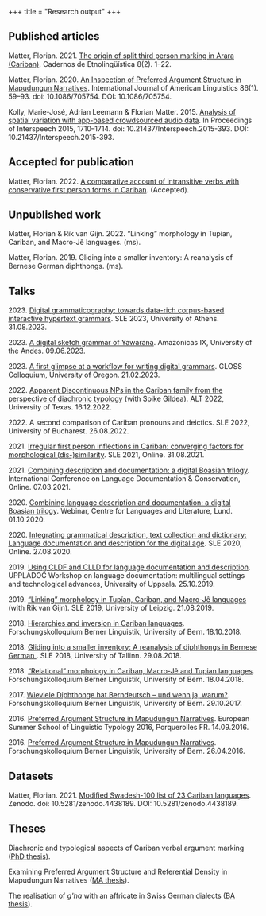 +++
title = "Research output"
+++


## Published articles
<a name="matter2019arara"></a>Matter, Florian. 2021. [The origin of split third person marking in Arara (Cariban)](http://www.etnolinguistica.org/article:vol8n2-1). Cadernos de Etnolingüística 8(2). 1–22.

<a name="matter2020mapudungun"></a>Matter, Florian. 2020. [An Inspection of Preferred Argument Structure in Mapudungun Narratives](https://doi.org/10.1086/705754). International Journal of American Linguistics 86(1). 59–93. doi: 10.1086/705754. DOI: 10.1086/705754.

<a name="interspeech2015"></a>Kolly, Marie-José, Adrian Leemann & Florian Matter. 2015. [Analysis of spatial variation with app-based crowdsourced audio data](https://doi.org/10.21437/Interspeech.2015-393). In Proceedings of Interspeech 2015, 1710–1714. doi: 10.21437/Interspeech.2015-393. DOI: 10.21437/Interspeech.2015-393.

## Accepted for publication
<a name="matter2021irregular"></a>Matter, Florian. 2022. [A comparative account of intransitive verbs with conservative first person forms in Cariban](https://github.com/fmatter/cariban\_irregular\_1). (Accepted).

## Unpublished work
<a name="matter2021linking"></a>Matter, Florian & Rik van Gijn. 2022. “Linking” morphology in Tupían, Cariban, and Macro-Jê languages. (ms).

<a name="matter2019bernese"></a>Matter, Florian. 2019. Gliding into a smaller inventory: A reanalysis of Bernese German diphthongs. (ms).

## Talks
<a name="sle23"></a> 2023\. [Digital grammaticography: towards data-rich corpus-based interactive hypertext grammars](/pdfs/poster_sle2023.pdf). SLE 2023, University of Athens. 31.08.2023.

<a name="amazonicas23"></a> 2023\. [A digital sketch grammar of Yawarana](/pdfs/amazonicas23.pdf). Amazonicas IX, University of the Andes. 09.06.2023.

<a name="gramgloss"></a> 2023\. [A first glimpse at a workflow for writing digital grammars](/pdfs/glossgram.pdf). GLOSS Colloquium, University of Oregon. 21.02.2023.

<a name="altnp"></a> 2022\. [Apparent Discontinuous NPs in the Cariban family from the perspective of diachronic typology](https://github.com/fmatter/cariban_nps/) (with Spike Gildea). ALT 2022, University of Texas. 16.12.2022.

<a name="sle22"></a> 2022\. A second comparison of Cariban pronouns and deictics. SLE 2022, University of Bucharest. 26.08.2022.

<a name="irregularsle"></a> 2021\. [Irregular first person inflections in Cariban: converging factors for morphological (dis-)similarity](https://osf.io/8zqe4/). SLE 2021, Online. 31.08.2021.

<a name="gramricldc"></a> 2021\. [Combining description and documentation: a digital Boasian trilogy](/pdfs/gramr_icldc_matter.pdf). International Conference on Language Documentation & Conservation, Online. 07.03.2021.

<a name="gramrlund"></a> 2020\. [Combining language description and documentation: a digital Boasian trilogy](/pdfs/gramr_lund_slides.pdf). Webinar, Centre for Languages and Literature, Lund. 01.10.2020.

<a name="gramrsle"></a> 2020\. [Integrating grammatical description, text collection and dictionary: Language documentation and description for the digital age](https://osf.io/3vm6u/). SLE 2020, Online. 27.08.2020.

<a name="gramr"></a> 2019\. [Using CLDF and CLLD for language documentation and description](/pdfs/uppladoc_gramr.pdf). UPPLADOC Workshop on language documentation: multilingual settings and technological advances, University of Uppsala. 25.10.2019.

<a name="linking"></a> 2019\. [“Linking” morphology in Tupían, Cariban, and Macro-Jê languages](/pdfs/linking_morphemes_SLE.pdf) (with Rik van Gijn). SLE 2019, University of Leipzig. 21.08.2019.

<a name="hierarchies"></a> 2018\. [Hierarchies and inversion in Cariban languages](/pdfs/beling_hierarchies.pdf). Forschungskolloquium Berner Linguistik, University of Bern. 18.10.2018.

<a name="gliding"></a> 2018\. [Gliding into a smaller inventory: A reanalysis of diphthongs in Bernese German ](/pdfs/SLE_bernese.pdf). SLE 2018, University of Tallinn. 29.08.2018.

<a name="relational"></a> 2018\. [“Relational” morphology in Cariban, Macro-Jê and Tupian languages](/pdfs/beling_linking_morphemes.pdf). Forschungskolloquium Berner Linguistik, University of Bern. 18.04.2018.

<a name="diphbe"></a> 2017\. [Wieviele Diphthonge hat Berndeutsch – und wenn ja, warum?](/pdfs/beling_diphthongs.pdf). Forschungskolloquium Berner Linguistik, University of Bern. 29.10.2017.

<a name="mapudungunporq"></a> 2016\. [Preferred Argument Structure in Mapudungun Narratives](/pdfs/typoling_PAS.pdf). European Summer School of Linguistic Typology 2016, Porquerolles FR. 14.09.2016.

<a name="mapudungunbeling"></a> 2016\. [Preferred Argument Structure in Mapudungun Narratives](/pdfs/beling_PAS.pdf). Forschungskolloquium Berner Linguistik, University of Bern. 26.04.2016.

## Datasets
<a name="matter2021swadesh1"></a>Matter, Florian. 2021. [Modified Swadesh-100 list of 23 Cariban languages](https://doi.org/10.5281/zenodo.4438189). Zenodo. doi: 10.5281/zenodo.4438189. DOI: 10.5281/zenodo.4438189.

## Theses
Diachronic and typological aspects of Cariban verbal argument marking ([PhD thesis](/theses#dissertation)).

Examining Preferred Argument Structure and Referential Density in Mapudungun Narratives ([MA thesis](/theses#ma-thesis)).

The realisation of *g'ha* with an affricate in Swiss German dialects ([BA thesis](/theses#ba-thesis)).